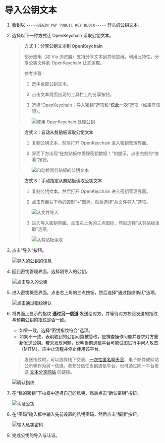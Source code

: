 # 导入公钥文本

1. 收到以 `-----BEGIN PGP PUBLIC KEY BLOCK-----` 开头的公钥文本。

2. 选择以下一种方式让 OpenKeychain 读取公钥文本。

    > **方式 1：分享公钥文本到 OpenKeychain**  
    >
    > 部分应用（如 Via 浏览器）支持分享文本到其他应用。利用此特性，分享公钥文件到 OpenKeychain 让其读取。  
    > 
    > 参考步骤： 
    >
    > 1. 选中全部公钥文本。
    > 2. 点击文本周围出现的工具栏上的分享按钮。
    > 3. 选择“OpenKeychain：导入密钥”选项和“**仅此一次**”选项（如果有该项）。
    >
    >    ![使用 OpenKeychain 处理公钥](importing-public-key/using-openkeychain-to-handle-public-key.png)

    > **方式 2：自动从剪贴板读取公钥文本**  
    >
    > 1. 复制公钥文本，然后打开 OpenKeychain 进入密钥管理界面。
    > 2. 界面下方出现“在剪贴板中发现密钥数据！”的提示，点击右侧的“查看”按钮。
    >
    >    ![自动检测剪贴板的公钥文本](importing-public-key/checking-public-key-from-clipboard.png)

    > **方式 3：手动指定从剪贴板读取公钥文本**  
    >
    > 1. 复制公钥文本，然后打开 OpenKeychain 进入密钥管理界面。
    > 2. 点击界面右下角的圆形“+”图标，然后选择“从文件导入”选项。
    >
    >    ![从文件导入](importing-public-key/importing-public-key-from-file.png)
    >
    > 3. 进入导入密钥界面。点击右上角的三点图标，然后选择“从剪贴板读取”选项。
    >
    >    ![从剪贴板读取](importing-public-key/reading-from-clipborad.png)

2. 点击“导入”按钮。

    ![导入的公钥的信息](importing-public-key/info-of-imported-public-key.png)

3. 回到密钥管理界面，选择刚导入的公钥。

    ![点击导入的公钥](importing-public-key/clicking-imported-public-key.png)

4. 进入密钥概览界面。点击右上角的三点按钮，然后选择“通过指纹确认”选项。

    ![点击通过指纹确认](importing-public-key/clicking-confirm-through-fingerprint-button.png)

5. 将界面上显示的指纹 **通过另一信道** 发送给对方，并等待对方校验发送的指纹与预期公钥的指纹是否一致。

    - 如果一致，选择“密钥指纹符合”选项。
    - 如果不一致，表明收到的公钥可能被篡改，应排查操作问题并要求对方重新发送公钥。若未发现问题，说明当前通信平台可能试图进行中间人攻击（MITM），应中止流程并停止使用该平台。

    > 发送指纹时，可以选择线下交流、[一次性匿名聊天室](../communication-platform.md)、电子邮件或网站公示等作为另一信道。若充分信任当前通信平台，也可通过同一平台发送 [文本分享网站](../pastebin.md) 的链接。

    ![确认指纹](importing-public-key/checking-fingerprint.png)

6. 在“我的密钥”下拉框中选择自己的私钥，然后点击“确认密钥”按钮。

    ![认证公钥](importing-public-key/certifying.png)

7. 在“密码”输入框中输入先前设置的私钥密码，然后点击“解锁”按钮。

    ![输入私钥密码](shared/entering-private-key-passphrase.png)

8. 完成公钥的导入与认证。